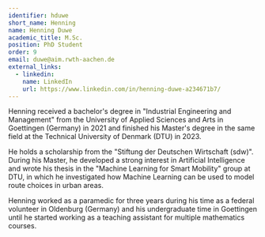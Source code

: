 ```yaml
---
identifier: hduwe
short_name: Henning
name: Henning Duwe
academic_title: M.Sc.
position: PhD Student
order: 9
email: duwe@aim.rwth-aachen.de
external_links:
  - linkedin:
    name: LinkedIn
    url: https://www.linkedin.com/in/henning-duwe-a234671b7/
---
```

<div class="faq">
  <p class="faq_question">Henning received a bachelor's degree in "Industrial Engineering and Management" from the University of Applied Sciences and Arts in Goettingen (Germany) in 2021 and finished his Master's degree in the same field at the Technical University of Denmark (DTU) in 2023.</p> 
  <div class="faq_answer">He holds a scholarship from the "Stiftung der Deutschen Wirtschaft (sdw)". During his Master, he developed a strong interest in Artificial Intelligence and wrote his thesis in the "Machine Learning for Smart Mobility" group at DTU, in which he investigated how Machine Learning can be used to model route choices in urban areas.

Henning worked as a paramedic for three years during his time as a federal volunteer in Oldenburg (Germany) and his undergraduate time in Goettingen until he started working as a teaching assistant for multiple mathematics courses.
  </div>
</div>